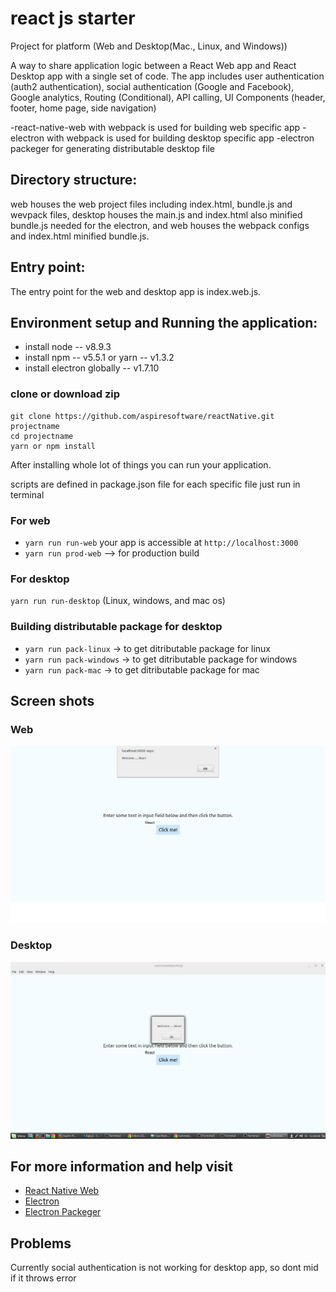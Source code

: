 # react js starter
Project for platform (Web and Desktop(Mac., Linux, and Windows))

A way to share application logic between a React Web app and React Desktop app with a single set of code. The app includes user authentication (auth2 authentication), social authentication (Google and Facebook), Google analytics, Routing (Conditional), API calling, UI Components (header, footer, home page, side navigation)

-react-native-web with webpack is used for building web specific app
-electron with webpack is used for building desktop specific app
-electron packeger for generating distributable desktop file

## Directory structure:

web houses the web project files including index.html, bundle.js and wevpack files, desktop houses the main.js and index.html also minified bundle.js  needed for the electron, and web houses the webpack configs and index.html minified bundle.js.

## Entry point:

The entry point for the web and desktop app is index.web.js.

## Environment setup and Running the application:

- install node -- v8.9.3
- install npm -- v5.5.1 or yarn -- v1.3.2
- install electron globally -- v1.7.10

### clone or download zip

```
git clone https://github.com/aspiresoftware/reactNative.git projectname
cd projectname
yarn or npm install
```

After installing whole lot of things you can run your application.

scripts are defined in package.json file for each specific file
just run in terminal

### For web
- `yarn run run-web` your app is accessible at `http://localhost:3000`
- `yarn run prod-web` --> for production build

### For desktop
`yarn run run-desktop` (Linux, windows, and mac os)

### Building distributable package for desktop
- `yarn run pack-linux` -> to get ditributable package for linux
- `yarn run pack-windows` -> to get ditributable package for windows
- `yarn run pack-mac` -> to get ditributable package for mac

## Screen shots

### Web
![alt web image not found](https://raw.githubusercontent.com/aspiresoftware/reactNative/master/readmeIMG/web.png)

### Desktop
![alt desktop image not found](https://raw.githubusercontent.com/aspiresoftware/reactNative/master/readmeIMG/desktop.png)

## For more information and help visit

- [React Native Web](https://github.com/necolas/react-native-web)
- [Electron](https://electronjs.org/)
- [Electron Packeger](https://www.npmjs.com/package/electron-packager)

## Problems

Currently social authentication is not working for desktop app, so dont mid if it throws error